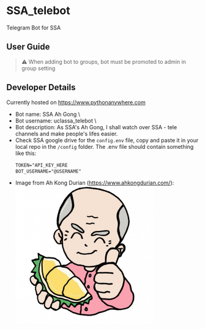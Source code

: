 # SSA_telebot
Telegram Bot for SSA

## User Guide
> ⚠️ When adding bot to groups, bot must be promoted to admin in group setting
 
## Developer Details
Currently hosted on https://www.pythonanywhere.com 

- Bot name: SSA Ah Gong \
- Bot username: uclassa_telebot \
- Bot description: As SSA's Ah Gong, I shall watch over SSA - tele channels and make people's lifes easier.
- Check SSA google drive for the `config.env` file, copy and paste it in your local repo in the `/config` folder. The .env file should contain something like this:
  ```
  TOKEN="API_KEY_HERE
  BOT_USERNAME="@USERNAME"
  ```
- Image from Ah Kong Durian (https://www.ahkongdurian.com/):
  <img src="./img/ahgong.png">
  <!-- Please check for copyright conflicts! -->